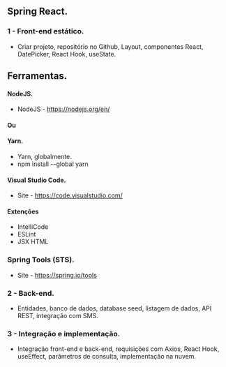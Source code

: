 ## Spring React.
### 1 - Front-end estático.
- Criar projeto, repositório no Github, Layout, componentes React, DatePicker, React Hook, useState.

## Ferramentas.
#### NodeJS.
- NodeJS - https://nodejs.org/en/

#### Ou

#### Yarn.
- Yarn, globalmente. 
- npm install --global yarn

#### Visual Studio Code.
- Site - https://code.visualstudio.com/

#### Extenções 
- IntelliCode
- ESLint
- JSX HTML <tags/>


### Spring Tools (STS).
- Site - https://spring.io/tools




### 2 - Back-end.
- Entidades, banco de dados, database seed, listagem de dados, API REST, integração com SMS.

### 3 - Integração e implementação.
- Integração front-end e back-end, requisições com Axios, React Hook, useEffect, parâmetros de consulta, implementação na nuvem.